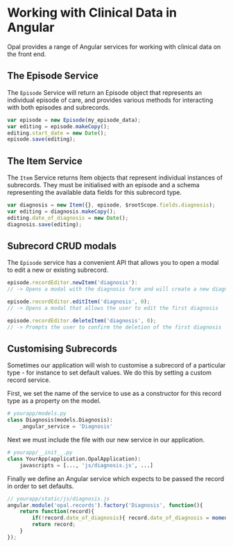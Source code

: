 # Working with Clinical Data in Angular

Opal provides a range of Angular services for working with clinical data on
the front end.

## The Episode Service

The `Episode` Service will return an Episode object that represents an individual
episode of care, and provides various methods for interacting with both episodes and
subrecords.

```js
var episode = new Episode(my_episode_data);
var editing = episode.makeCopy();
editing.start_date = new Date();
episode.save(editing);
```

## The Item Service

The `Item` Service returns Item objects that represent individual instances of
subrecords. They must be initialised with an episode and a schema representing
the available data fields for this subrecord type.

```js
var diagnosis = new Item({}, episode, $rootScope.fields.diagnosis);
var editing = diagnosis.makeCopy();
editing.date_of_diagnosis = new Date();
diagnosis.save(editing);
```

## Subrecord CRUD modals

The `Episode` service has a convenient API that allows you to open a modal to edit
a new or existing subrecord.

```js
episode.recordEditor.newItem('diagnosis'):
// -> Opens a modal with the diagnosis form and will create a new diagnosis on save

episode.recordEditor.editItem('diagnosis', 0);
// -> Opens a modal that allows the user to edit the first diagnosis

episode.recordEditor.deleteItem('diagnosis', 0);
// -> Prompts the user to confirm the deletion of the first diagnosis
```

## Customising Subrecords

Sometimes our application will wish to customise a subrecord of a particular type - for
instance to set default values. We do this by setting a custom record service.


First, we set the name of the service to use as a constructor for this record type as
a property on the model.

```python
# yourapp/models.py
class Diagnosis(models.Diagnosis):
    _angular_service = 'Diagnosis'
```

Next we must include the file with our new service in our application.

```python
# yourapp/__init__.py
class YourApp(application.OpalApplication):
    javascripts = [..., 'js/diagnosis.js', ...]
```

Finally we define an Angular service which expects to be passed the record in order
to set defaults.

```js
// yourapp/static/js/diagnosis.js
angular.module('opal.records').factory('Diagnosis', function(){
    return function(record){
        if(!record.date_of_diagnosis){ record.date_of_diagnosis = moment()}
        return record;
    }
});

```
